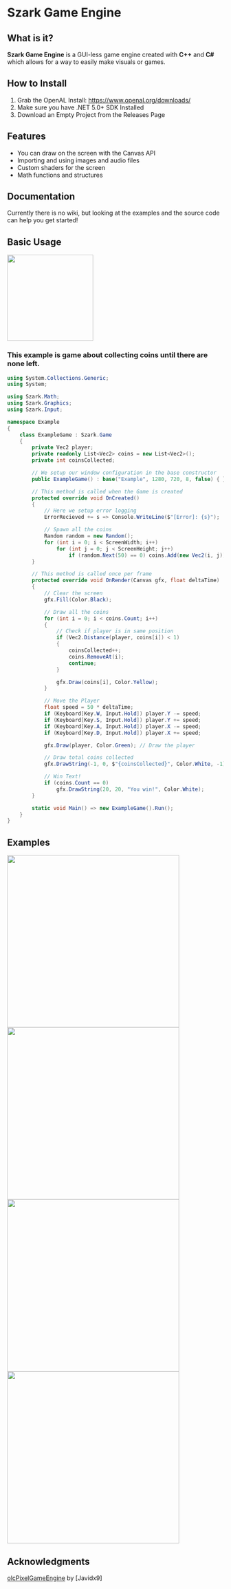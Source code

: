 # Szark Game Engine
## What is it?
**Szark Game Engine** is a GUI-less game engine created with **C++** and **C#** which allows for a way to easily make visuals or games.

## How to Install
1. Grab the OpenAL Install: https://www.openal.org/downloads/
2. Make sure you have .NET 5.0+ SDK Installed
3. Download an Empty Project from the Releases Page

## Features
- You can draw on the screen with the Canvas API
- Importing and using images and audio files
- Custom shaders for the screen
- Math functions and structures

## Documentation
Currently there is no wiki, but looking at the examples and the source code can help you get started!

## Basic Usage
<img src="https://i.imgur.com/v06ZBLK.png" width="200"></img>
### This example is game about collecting coins until there are none left.
```c#
using System.Collections.Generic;
using System;

using Szark.Math;
using Szark.Graphics;
using Szark.Input;

namespace Example
{
    class ExampleGame : Szark.Game
    {
        private Vec2 player;
        private readonly List<Vec2> coins = new List<Vec2>();
        private int coinsCollected;

        // We setup our window configuration in the base constructor
        public ExampleGame() : base("Example", 1280, 720, 8, false) { }

        // This method is called when the Game is created
        protected override void OnCreated()
        {
            // Here we setup error logging
            ErrorRecieved += s => Console.WriteLine($"[Error]: {s}");

            // Spawn all the coins
            Random random = new Random();
            for (int i = 0; i < ScreenWidth; i++)
                for (int j = 0; j < ScreenHeight; j++)
                    if (random.Next(50) == 0) coins.Add(new Vec2(i, j));
        }

        // This method is called once per frame
        protected override void OnRender(Canvas gfx, float deltaTime)
        {
            // Clear the screen
            gfx.Fill(Color.Black);

            // Draw all the coins
            for (int i = 0; i < coins.Count; i++)
            {
                // Check if player is in same position
                if (Vec2.Distance(player, coins[i]) < 1)
                {
                    coinsCollected++;
                    coins.RemoveAt(i);
                    continue;
                }

                gfx.Draw(coins[i], Color.Yellow);
            }

            // Move the Player
            float speed = 50 * deltaTime;
            if (Keyboard[Key.W, Input.Hold]) player.Y -= speed;
            if (Keyboard[Key.S, Input.Hold]) player.Y += speed;
            if (Keyboard[Key.A, Input.Hold]) player.X -= speed;
            if (Keyboard[Key.D, Input.Hold]) player.X += speed;

            gfx.Draw(player, Color.Green); // Draw the player

            // Draw total coins collected
            gfx.DrawString(-1, 0, $"{coinsCollected}", Color.White, -1);

            // Win Text!
            if (coins.Count == 0)
                gfx.DrawString(20, 20, "You win!", Color.White);
        }

        static void Main() => new ExampleGame().Run();
    }
}
```

## Examples
<img src="https://i.imgur.com/SPTGHfe.gif" width="400"></img><img src="https://i.imgur.com/xqOdddD.png" width="400"></img>
<img src="https://i.imgur.com/8JcMVde.png" width="400"></img><img src="https://i.imgur.com/g03ZFz5.png" width="400"></img>

## Acknowledgments
[olcPixelGameEngine](https://github.com/OneLoneCoder/olcPixelGameEngine) by [Javidx9]

